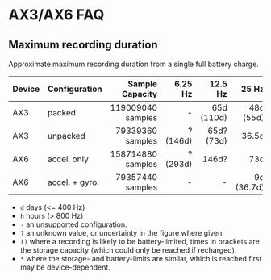 # AX3/AX6 FAQ

## Maximum recording duration

Approximate maximum recording duration from a single full battery charge.

| Device  | Configuration  |   Sample Capacity |  6.25 Hz |    12.5 Hz |      25 Hz |    50 Hz |  100 Hz | 200 Hz | 400 Hz | 800 Hz | 1600 Hz | 3200 Hz |
|---------|----------------|------------------:|---------:|-----------:|-----------:|---------:|--------:|-------:|-------:|-------:|--------:|--------:|
| AX3     | packed         | 119009040 samples |        - | 65d (110d) |  48d (55d) |     27d* |  13.5d* |   6.8d |   3.4d |  41.3h |   20.6h |   10.3h |
| AX3     | unpacked       |  79339360 samples | ? (146d) | 65d? (73d) |      36.5d |      18d |     9d* |   4.5d |   2.3d |  27.5h |   13.7h |    6.8h |
| AX6     | accel. only    | 158714880 samples | ? (293d) |      146d? |        73d |    36.5d |  18.3d* |   9.1d |   4.5d |  55.1h |   27.5h |       - |
| AX6     | accel. + gyro. |  79357440 samples |        - |          - | 9d (36.7d) | 9d (18d) |     9d* |   4.5d |   2.3d |  27.5h |   13.7h |       - |

* `d` days (<= 400 Hz)
* `h` hours (> 800 Hz)
* `-` an unsupported configuration. 
* `?` an unknown value, or uncertainty in the figure where given. 
* `()` where a recording is likely to be battery-limited, times in brackets are the storage capacity (which could only be reached if recharged). 
* `*` where the storage- and battery-limits are similar, which is reached first may be device-dependent. 
